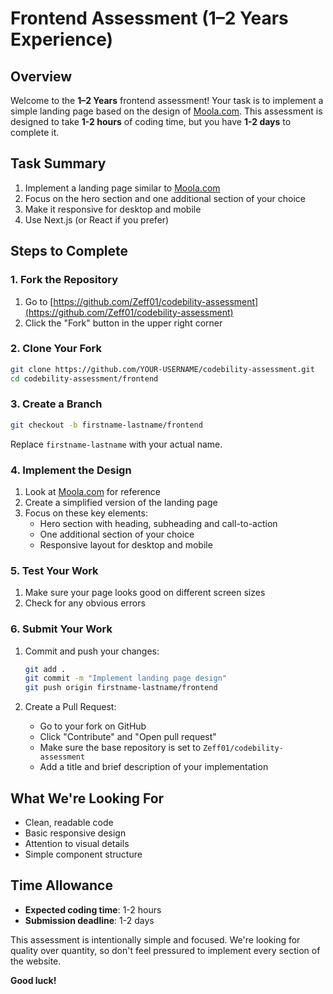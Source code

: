 # Frontend Assessment (1–2 Years Experience)

## Overview

Welcome to the **1–2 Years** frontend assessment! Your task is to implement a simple landing page based on the design of [Moola.com](https://www.moola.com/). This assessment is designed to take **1-2 hours** of coding time, but you have **1-2 days** to complete it.

## Task Summary

1. Implement a landing page similar to [Moola.com](https://www.moola.com/)
2. Focus on the hero section and one additional section of your choice
3. Make it responsive for desktop and mobile
4. Use Next.js (or React if you prefer)

## Steps to Complete

### 1. Fork the Repository

1. Go to [https://github.com/Zeff01/codebility-assessment](https://github.com/Zeff01/codebility-assessment)
2. Click the "Fork" button in the upper right corner

### 2. Clone Your Fork

```bash
git clone https://github.com/YOUR-USERNAME/codebility-assessment.git
cd codebility-assessment/frontend
```

### 3. Create a Branch

```bash
git checkout -b firstname-lastname/frontend
```

Replace `firstname-lastname` with your actual name.

### 4. Implement the Design

1. Look at [Moola.com](https://www.moola.com/) for reference
2. Create a simplified version of the landing page
3. Focus on these key elements:
   - Hero section with heading, subheading and call-to-action
   - One additional section of your choice
   - Responsive layout for desktop and mobile

### 5. Test Your Work

1. Make sure your page looks good on different screen sizes
2. Check for any obvious errors

### 6. Submit Your Work

1. Commit and push your changes:

   ```bash
   git add .
   git commit -m "Implement landing page design"
   git push origin firstname-lastname/frontend
   ```

2. Create a Pull Request:
   - Go to your fork on GitHub
   - Click "Contribute" and "Open pull request"
   - Make sure the base repository is set to `Zeff01/codebility-assessment`
   - Add a title and brief description of your implementation

## What We're Looking For

- Clean, readable code
- Basic responsive design
- Attention to visual details
- Simple component structure

## Time Allowance

- **Expected coding time**: 1-2 hours
- **Submission deadline**: 1-2 days

This assessment is intentionally simple and focused. We're looking for quality over quantity, so don't feel pressured to implement every section of the website.

**Good luck!**
